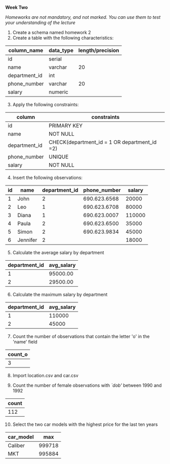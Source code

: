 **Week Two**

_Homeworks are not mandatory, and not marked. You can
use them to test your understanding of the lecture_

1. Create a schema named homework 2 
2. Create a table with the following characteristics:

| column_name   | data_type | length/precision |
|---------------|-----------|------------------|
| id            | serial    |                  |
| name          | varchar   | 20               |
| department_id | int       |                  |
| phone_number  | varchar   | 20               |
| salary        | numeric   |                  |

3. Apply the following constraints:

| column        | constraints                                  |
|---------------|----------------------------------------------|
| id            | PRIMARY KEY                                  |
| name          | NOT NULL                                     |
| department_id | CHECK(department_id = 1 OR department_id =2) |
| phone_number  | UNIQUE                                       |
| salary        | NOT NULL                                     |

4. Insert the following observations:

| id | name     | department_id | phone_number | salary |
|----|----------|---------------|--------------|--------|
| 1  | John     | 2             | 690.623.6568 | 20000  |
| 2  | Leo      | 1             | 690.623.6708 | 80000  |
| 3  | Diana    | 1             | 690.623.0007 | 110000 |
| 4  | Paula    | 2             | 690.623.6500 | 35000  |
| 5  | Simon    | 2             | 690.623.9834 | 45000  |
| 6  | Jennifer | 2             |              | 18000  |

5. Calculate the average salary by department

 | department_id | avg_salary | 
 |---------------|------------|
 | 1             | 95000.00   |
 | 2             | 29500.00   |

6. Calculate the maximum salary by department

 | department_id | avg_salary |
 |---------------|------------|
 | 1             | 110000     |
 | 2             | 45000      |

7. Count the number of observations that contain the letter 'o' in the 'name' field

| count_o |
|---------|
| 3       |

8. Import location.csv and car.csv

9. Count the number of female observations with _`dob'_ between 1990 and 1992

| count |
|-------|
| 112   |

10. Select the two car models with the highest price for the last ten years

 | car_model | max    |
 |-----------|--------|
 | Caliber   | 999718 |
 | MKT       | 995884 |
